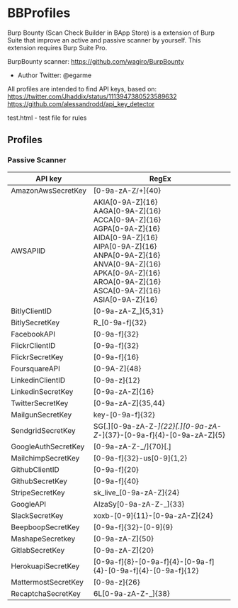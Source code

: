 # BBProfiles
Burp Bounty (Scan Check Builder in BApp Store) is a extension of Burp Suite that improve an active and passive scanner by yourself. This extension requires Burp Suite Pro.

BurpBounty scanner: https://github.com/wagiro/BurpBounty
* Author Twitter: @egarme

All profiles are intended to find API keys, based on:
https://twitter.com/Jhaddix/status/1113947380523589632
https://github.com/alessandrodd/api_key_detector

test.html - test file for rules

## Profiles
### Passive Scanner
| API key | RegEx |
| ------  | ----- |
| AmazonAwsSecretKey | [0-9a-zA-Z/+]{40} |
| AWSAPIID | AKIA[0-9A-Z]{16}<br>AAGA[0-9A-Z]{16}<br>ACCA[0-9A-Z]{16}<br>AGPA[0-9A-Z]{16}<br>AIDA[0-9A-Z]{16}<br>AIPA[0-9A-Z]{16}<br>ANPA[0-9A-Z]{16}<br>ANVA[0-9A-Z]{16}<br>APKA[0-9A-Z]{16}<br>AROA[0-9A-Z]{16}<br>ASCA[0-9A-Z]{16}<br>ASIA[0-9A-Z]{16} |
| BitlyClientID | [0-9a-zA-Z_]{5,31} |
| BitlySecretKey | R_[0-9a-f]{32} |
| FacebookAPI | [0-9a-f]{32} |
| FlickrClientID | [0-9a-f]{32} |
| FlickrSecretKey | [0-9a-f]{16} |
| FoursquareAPI | [0-9A-Z]{48} |
| LinkedinClientID | [0-9a-z]{12} |
| LinkedinSecretKey | [0-9a-zA-Z]{16} | 
| TwitterSecretKey | [0-9a-zA-Z]{35,44} |
| MailgunSecretKey | key-[0-9a-f]{32} |
| SendgridSecretKey | SG[.][0-9a-zA-Z-_]{22}[.][0-9a-zA-Z-_]{37}-[0-9a-f]{4}-[0-9a-zA-Z]{5} |
| GoogleAuthSecretKey | [0-9a-zA-Z-_/]{70}[.] |
| MailchimpSecretKey | [0-9a-f]{32}-us[0-9]{1,2} |
| GithubClientID | [0-9a-f]{20} |
| GithubSecretKey | [0-9a-f]{40} |
| StripeSecretKey | sk_live_[0-9a-zA-Z]{24} |
| GoogleAPI | AIzaSy[0-9a-zA-Z-_]{33}<br> |
| SlackSecretKey | xoxb-[0-9]{11}-[0-9a-zA-Z]{24} |
| BeepboopSecretKey | [0-9a-f]{32}-[0-9]{9} |
| MashapeSecretkey | [0-9a-zA-Z]{50} |
| GitlabSecretKey | [0-9a-zA-Z]{20} |
| HerokuapiSecretKey | [0-9a-f]{8}-[0-9a-f]{4}-[0-9a-f]{4}-[0-9a-f]{4}-[0-9a-f]{12} |
| MattermostSecretKey | [0-9a-z]{26} |
| RecaptchaSecretKey | 6L[0-9a-zA-Z-_]{38} |

